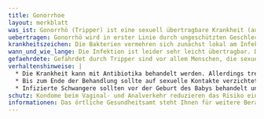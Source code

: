 ```yaml
---
title: Gonorrhoe
layout: merkblatt
was_ist: Gonorrhö (Tripper) ist eine sexuell übertragbare Krankheit (auf englisch sexually transmitted disease oder STD).  Hervorgerufen wird Tripper durch das Bakterium Neisseria gonorrhoeae (Gonokokken). Gonorrhö ist auf der ganzen Welt verbreitet. Ausschließlich Menschen erkranken daran. Nach Schätzungen der Weltgesundheitsorganisation (WHO) stellt Tripper mit etwa 106 Millionen Neuerkrankungen pro Jahr die dritthäufigste sexuell übertragbare Erkrankung (STD) dar. Von der Gonorrhö sind insbesondere jüngere Erwachsene betroffen, wobei gleichermaßen Frauen und Männer erkranken können. Der Altersdurchschnitt liegt bei etwa 30 Jahren.
uebertragen: Gonorrhö wird in erster Linie durch ungeschützten Geschlechtsverkehr mit einer infizierten Person übertragen. Dabei müssen bakterienhaltige Körperflüssigkeiten direkt mit der Schleimhaut in Kontakt kommen (beispielsweise Harnröhre, Muttermund, Enddarm, Rachen, Augenbindehaut). Eine Übertragung findet fast ausschließlich durch ungeschützten Vaginal-, Oral- und Analverkehr statt. Auch Schwangere, die an Gonorrhö erkrankt sind, können ihr Baby während der Geburt anstecken. 
krankheitszeichen: Die Bakterien vermehren sich zunächst lokal am Infektionsort und lösen dort eine Entzündung aus. Es kommt zu Entzündungen der Geschlechtsorgane und der Harnwege. Typisch für Tripper beim Mann ist ein eitriger, cremig weißer Ausfluss aus der Harnröhre, verbunden mit brennen und jucken. Bei Frauen sind die Symptome meist deutlich schwächer. Daher bleibt Tripper bei Frauen häufig unerkannt. Auch wenn die Beschwerden wieder zurückgehen, kann ein unbehandelter Tripper sich weiter im Körper ausbreiten und Folgen bis hin zu Unfruchtbarkeit verursachen. Auch eine Infektion des Kindes bei der Geburt durch die Mutter, die zur Erblindung des Kindes führen kann, ist möglich. Heute können zu diesem Zweck antibiotische Augentropfen oder Salben angewendet werden. Ein Tripper erhöht das Risiko einer HIV-Übertragung. Bei unbehandelten HIV-Positiven enthalten die entzündeten Schleimhäute besonders viele Viren. Das gleiche gilt für die Flüssigkeiten, die diese Schleimhäute absondern. Bei HIV-Negativen erleichtert die Entzündung dem Virus den Eintritt in den Körper.
wann_und_wie_lange: Die Infektion ist leider sehr leicht übertragbar. Die Inkubationszeit beträgt 1-14 Tage. Solange eine symptomatische oder asymptomatische Infektion besteht, gilt der Erkrankte als ansteckungsfähig. 24 Stunden nach der Gabe eines wirksamen Antibiotikums ist mit einer vollständigen Entfernung des Krankheitserregers zu rechnen. Die Gonorrhö hinterlässt keinen Schutz vor Neuerkrankung. Außerhalb der menschlichen Schleimhaut sind die Gonokokken nicht lange überlebensfähig. Eine Ansteckung über Toiletten, Handtücher und Ähnliches ist darum extrem unwahrscheinlich.
gefaehrdete: Gefährdet durch Tripper sind vor allem Menschen, die sexuelle Dienstleistungen anbieten oder in Anspruch nehmen, sowie Menschen mit häufig wechselnden Geschlechtspartnern.
verhaltenshinweise: |
  * Die Krankheit kann mit Antibiotika behandelt werden. Allerdings treten immer häufiger Erreger auf, die gegen bestimmte Medikamente schon resistent (unempfindlich) sind. Die Therapie ist deswegen manchmal kompliziert.
  * Bis zum Ende der Behandlung sollte auf sexuelle Kontakte verzichtet werden, um die Infektion nicht weiterzugeben. Um einen Pingpong-Effekt zu vermeiden sollten sich auch Sexpartner_innen untersuchen lassen – auch wenn sie keine Beschwerden haben.
  * Infizierte Schwangere sollten vor der Geburt des Babys behandelt und saniert werden
schutz: Kondome beim Vaginal- und Analverkehr reduzieren das Risiko einer Übertragung, schützen aber nicht vollständig.
informationen: Das örtliche Gesundheitsamt steht Ihnen für weitere Beratung zur Verfügung. Weitere (Fach-) Informationen finden Sie auch im Internet auf den Seiten des Robert Koch Instituts (www.rki.de/) Weitere Informationen zum Thema Infektionsschutz durch Hygiene finden Sie auf den Seiten der Bundeszentrale für gesundheitliche Aufklärung (www.infektionsschutz.de).
---
```

